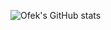 ![Ofek's GitHub stats](https://github-readme-stats.vercel.app/api?username=oasido&count_private=true&theme=github_dark&show_icons=true&count_private=true&include_all_commits=true)
